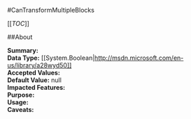 #CanTransformMultipleBlocks

[[_TOC_]]

##About

**Summary:**   
**Data Type:** [[System.Boolean|http://msdn.microsoft.com/en-us/library/a28wyd50]]  
**Accepted Values:**   
**Default Value:** null  
**Impacted Features:**   
**Purpose:**   
**Usage:**   
**Caveats:**   

